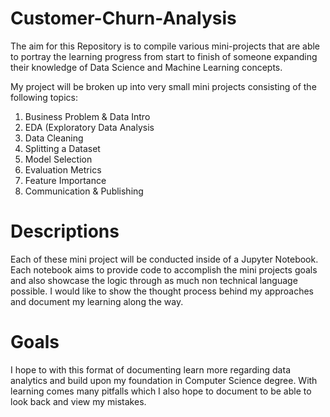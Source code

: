 # Customer-Churn-Analysis
The aim for this Repository is to compile various mini-projects that are able to portray the learning progress from start to finish of someone expanding their knowledge of Data Science and Machine Learning concepts. 

My project will be broken up into very small mini projects consisting of the following topics: 
1. Business Problem & Data Intro
2. EDA (Exploratory Data Analysis
3. Data Cleaning
4. Splitting a Dataset
5. Model Selection
6. Evaluation Metrics
7. Feature Importance
8. Communication & Publishing

# Descriptions
Each of these mini project will be conducted inside of a Jupyter Notebook. Each notebook aims to provide code to accomplish the mini projects goals and also showcase the logic through as much non technical language possible. I would like to show the thought process behind my approaches and document my learning along the way. 

# Goals
I hope to with this format of documenting learn more regarding data analytics and build upon my foundation in Computer Science degree. With learning comes many pitfalls which I also hope to document to be able to look back and view my mistakes. 

